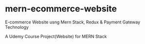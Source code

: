 # mern-ecommerce-website
 E-commerce Website usng Mern Stack, Redux & Payment Gateway Technology

A Udemy Course Project(Website) for MERN Stack
